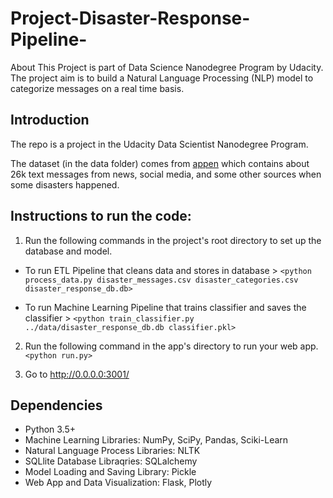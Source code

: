 # Project-Disaster-Response-Pipeline-
About This Project is part of Data Science Nanodegree Program by Udacity. The project aim is to build a Natural Language Processing (NLP) model to categorize messages on a real time basis.

## Introduction

The repo is a project in the Udacity Data Scientist Nanodegree Program.

The dataset (in the data folder) comes from [appen](https://appen.com/) which contains about 26k text messages from news, social media, and some other sources when some disasters happened.

## Instructions to run the code:
1. Run the following commands in the project's root directory to set up the database and model.

- To run ETL Pipeline that cleans data and stores in database > `<python process_data.py disaster_messages.csv disaster_categories.csv disaster_response_db.db>`

- To run Machine Learning Pipeline that trains classifier and saves the classifier > `<python train_classifier.py ../data/disaster_response_db.db classifier.pkl>`

2. Run the following command in the app's directory to run your web app. `<python run.py>`

3. Go to http://0.0.0.0:3001/

## Dependencies
- Python 3.5+
- Machine Learning Libraries: NumPy, SciPy, Pandas, Sciki-Learn
- Natural Language Process Libraries: NLTK
- SQLlite Database Libraqries: SQLalchemy
- Model Loading and Saving Library: Pickle
- Web App and Data Visualization: Flask, Plotly
